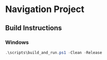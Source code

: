 # Navigation Project

## Build Instructions

### Windows
```powershell
.\scripts\build_and_run.ps1 -Clean -Release

